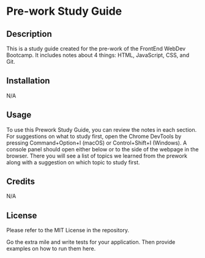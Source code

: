 # Pre-work Study Guide

## Description
This is a study guide created for the pre-work of the FrontEnd WebDev Bootcamp. It includes notes about 4 things: HTML, JavaScript, CSS, and Git.


## Installation
N/A

## Usage
To use this Prework Study Guide, you can review the notes in each section. For suggestions on what to study first, open the Chrome DevTools by pressing Command+Option+I (macOS) or Control+Shift+I (Windows). A console panel should open either below or to the side of the webpage in the browser. There you will see a list of topics we learned from the prework along with a suggestion on which topic to study first.

## Credits
N/A

## License
Please refer to the MIT License in the repository.

Go the extra mile and write tests for your application. Then provide examples on how to run them here.